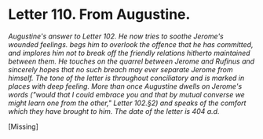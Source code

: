 <h1>Letter 110. From Augustine.</h1>

<p><i>Augustine's answer to Letter 102. He now tries to soothe Jerome's wounded feelings. begs him to overlook the offence that he has committed, and implores him not to break off the friendly relations hitherto maintained between them. He touches on the quarrel between Jerome and Rufinus and sincerely hopes that no such breach may ever separate Jerome from himself. The tone of the letter is throughout conciliatory and is marked in places with deep feeling. More than once Augustine dwells on Jerome's words ("would that I could embrace you and that by mutual converse we might learn one from the other," Letter 102.&#167;2) and speaks of the comfort which they have brought to him. The date of the letter is 404 a.d.</i></p>

[Missing]